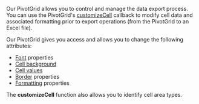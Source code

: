 Our PivotGrid allows you to control and manage the data export process. You can use the PivotGrid's [customizeCell](/Documentation/ApiReference/Common/Object_Structures/ExcelExportPivotGridProps/#customizeCell) callback to modify cell data and associated formatting prior to export operations (from the PivotGrid to an Excel file).
<!--split-->

Our PivotGrid gives you access and allows you to change the following attributes:

- <a href="https://github.com/exceljs/exceljs#fonts" target="_blank">Font</a> properties
- <a href="https://github.com/exceljs/exceljs#fills" target="_blank">Cell background</a>
- <a href="https://github.com/exceljs/exceljs#hyperlink-value" target="_blank">Cell values</a>
- <a href="https://github.com/exceljs/exceljs#borders" target="_blank">Border</a> properties
- <a href="https://github.com/exceljs/exceljs#number-formats" target="_blank">Formatting</a> properties

The **customizeCell** function also allows you to identify cell area types.
